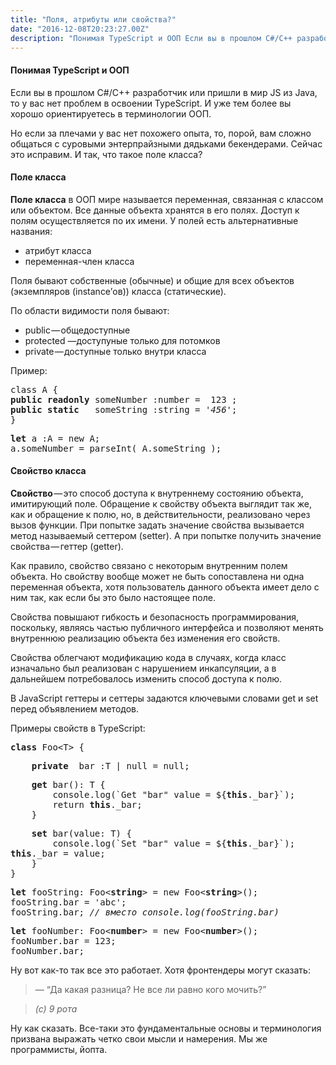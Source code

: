 ```yaml
---
title: "Поля, атрибуты или свойства?"
date: "2016-12-08T20:23:27.00Z"
description: "Понимая TypeScript и ООП Если вы в прошлом C#/C++ разработчик или пришли в мир JS из Java, то у вас нет проблем в освоении TypeS"
---
```


<h4>Понимая TypeScript и ООП</h4>
<p>Если вы в прошлом C#/C++ разработчик или пришли в мир JS из Java, то у вас нет проблем в освоении TypeScript. И уже тем более вы хорошо ориентируетесь в терминологии ООП.</p>
<p>Но если за плечами у вас нет похожего опыта, то, порой, вам сложно общаться с суровыми энтерпрайзными дядьками бекендерами. Сейчас это исправим. И так, что такое поле класса?</p>
<h4>Поле класса</h4>
<p><strong>Поле класса</strong> в ООП мире называется переменная, связанная с классом или объектом. Все данные объекта хранятся в его полях. Доступ к полям осуществляется по их имени. У полей есть альтернативные названия:</p>
<ul>
<li>атрибут класса</li>
<li>переменная-член класса</li>
</ul>
<p>Поля бывают собственные (обычные) и общие для всех объектов (экземпляров (instance’ов)) класса (статические).</p>
<p>По области видимости поля бывают:</p>
<ul>
<li>public — общедоступные</li>
<li>protected —доступуные только для потомков</li>
<li>private — доступные только внутри класса</li>
</ul>
<p>Пример:</p>
<pre>class A {<br><strong>public</strong> <strong>readonly</strong> someNumber :number =  123 ;<br><strong>public</strong> <strong>static</strong>   someString :string = <em>'456'</em>;<br>}</pre>
<pre><strong>let</strong> a :A = new A;<br>a.someNumber = parseInt( A.someString );</pre>
<h4>Свойство класса</h4>
<p><strong>Свойство</strong> — это способ доступа к внутреннему состоянию объекта, имитирующий поле. Обращение к свойству объекта выглядит так же, как и обращение к полю, но, в действительности, реализовано через вызов функции. При попытке задать значение свойства вызывается метод называемый сеттером (setter). А при попытке получить значение свойства — геттер (getter).</p>
<p>Как правило, свойство связано с некоторым внутренним полем объекта. Но свойству вообще может не быть сопоставлена ни одна переменная объекта, хотя пользователь данного объекта имеет дело с ним так, как если бы это было настоящее поле.</p>
<p>Свойства повышают гибкость и безопасность программирования, поскольку, являясь частью публичного интерфейса и позволяют менять внутреннюю реализацию объекта без изменения его свойств.</p>
<p>Свойства облегчают модификацию кода в случаях, когда класс изначально был реализован с нарушением инкапсуляции, а в дальнейшем потребовалось изменить способ доступа к полю.</p>
<p>В JavaScript геттеры и сеттеры задаются ключевыми словами get и set перед объявлением методов.</p>
<p>Примеры свойств в TypeScript:</p>
<pre><strong>class</strong> Foo&lt;T&gt; {</pre>
<pre>    <strong>private</strong> _bar :T | null = null;</pre>
<pre>    <strong>get</strong> bar(): T {<br>        console.log(`Get "bar" value = ${<strong>this</strong>._bar}`);<br>        return <strong>this</strong>._bar;<br>    }</pre>
<pre>    <strong>set</strong> bar(value: T) {<br>        console.log(`Set "bar" value = ${<strong>this</strong>._bar}`);<br><strong>this</strong>._bar = value;<br>    }<br>}</pre>
<pre><strong>let</strong> fooString: Foo&lt;<strong>string</strong>&gt; = new Foo&lt;<strong>string</strong>&gt;();<br>fooString.bar = 'abc';<br>fooString.bar; <em>// вместо console.log(fooString.bar)</em></pre>
<pre><strong>let</strong> fooNumber: Foo&lt;<strong>number</strong>&gt; = new Foo&lt;<strong>number</strong>&gt;();<br>fooNumber.bar = 123;<br>fooNumber.bar;</pre>
<p>Ну вот как-то так все это работает. Хотя фронтендеры могут сказать:</p>
<blockquote><p>— “Да какая разница? Не все ли равно кого мочить?”</p></blockquote>
<blockquote><p><em>(с) 9 рота</em></p></blockquote>
<p>Ну как сказать. Все-таки это фундаментальные основы и терминология призвана выражать четко свои мысли и намерения. Мы же программисты, йопта.</p>


